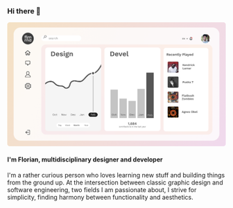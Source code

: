### Hi there 👋

![Dashboard design mock simulating a real app UI with Florian profile](https://raw.githubusercontent.com/flrnd/flrnd/master/flrnd_dashboard_profile.png)

#### I'm Florian, multidisciplinary designer and developer

I'm a rather curious person who loves learning new stuff and building things from the ground up. At the intersection between classic graphic design and software engineering, two fields I am passionate about, I strive for simplicity, finding harmony between functionality and aesthetics.



